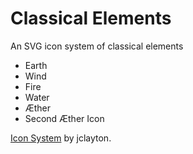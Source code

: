 # Classical Elements
An SVG icon system of classical elements

* Earth
* Wind
* Fire
* Water
* Æther
* Second Æther Icon

[Icon System](https://github.com/jclayton/classical-elements "SVG Icon System by Joshua Clayton") by jclayton.